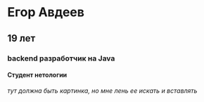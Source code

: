 # Егор Авдеев
## 19 лет
### backend разработчик на Java 
#### Студент нетологии

_тут должна быть картинка, но мне лень ее искать и вставлять_
